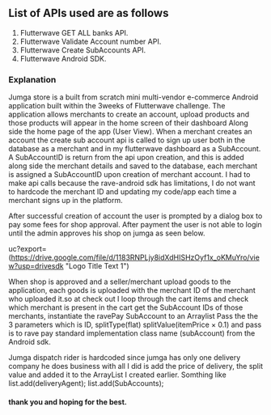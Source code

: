 ## List of APIs used are as follows 
1. Flutterwave GET ALL banks API.
2. Flutterwave Validate Account number API.
3. Flutterwave Create SubAccounts API.
4. Flutterwave Android SDK.

### Explanation
Jumga store is a built from scratch mini multi-vendor e-commerce Android application built within the 3weeks of Flutterwave challenge.
The application allows merchants to create an account, upload products and those products will appear in the home screen of their dashboard
Along side the home page of the app (User View).
When a merchant creates an account the create sub account api is called to sign up user both in the database as a merchant and in my flutterwave dashboard as a SubAccount.
A SubAccountID is return from the api upon creation, and this is added along side the merchant details and saved to the database, each merchant is assigned a SubAccountID upon creation of merchant account.
I had to make api calls because the rave-android sdk has limitations, I do not want to hardcode the merchant ID and updating my code/app each time a merchant signs up in the platform.

After successful creation of account the user is prompted by a dialog box to pay some fees for shop approval.
After payment the user is not able to login until the admin approves his shop on jumga as seen below.


uc?export=(https://drive.google.com/file/d/1183RNPLjy8idXdHISHzOyf1x_oKMuYro/view?usp=drivesdk "Logo Title Text 1")

When shop is approved and a seller/merchant upload goods to the application, each goods is uploaded with the merchant ID of the merchant who uploaded it.so at check out I loop through the cart items and check which merchant is present in the cart get the SubAccount IDs of those merchants, instantiate the ravePay SubAccount to an Arraylist 
Pass the the 3 parameters which is ID, splitType(flat) splitValue(itemPrice × 0.1) and pass is to rave pay standard implementation class name (subAccount) from the Android sdk.

Jumga dispatch rider is hardcoded since jumga has only one delivery company he does business with all I did is add the price of delivery, the split value and added it to the ArrayList I created earlier. Somthing like list.add(deliveryAgent); list.add(SubAccounts);

#### thank you and hoping for the best.



